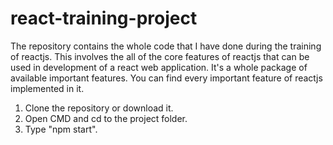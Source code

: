 # react-training-project

The repository contains the whole code that I have done during the training of reactjs. This involves the all of the core features of reactjs that can be used in development of a react web application. It's a whole package of available important features.
You can find every important feature of reactjs implemented in it. 

1. Clone the repository or download it.
2. Open CMD and cd to the project folder.
3. Type "npm start".
